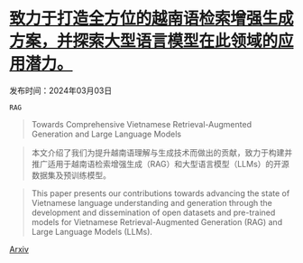 # [致力于打造全方位的越南语检索增强生成方案，并探索大型语言模型在此领域的应用潜力。](https://arxiv.org/abs/2403.01616)

发布时间：2024年03月03日

`RAG`

> Towards Comprehensive Vietnamese Retrieval-Augmented Generation and Large Language Models

> 本文介绍了我们为提升越南语理解与生成技术而做出的贡献，致力于构建并推广适用于越南语检索增强生成（RAG）和大型语言模型（LLMs）的开源数据集及预训练模型。

> This paper presents our contributions towards advancing the state of Vietnamese language understanding and generation through the development and dissemination of open datasets and pre-trained models for Vietnamese Retrieval-Augmented Generation (RAG) and Large Language Models (LLMs).

[Arxiv](https://arxiv.org/abs/2403.01616)